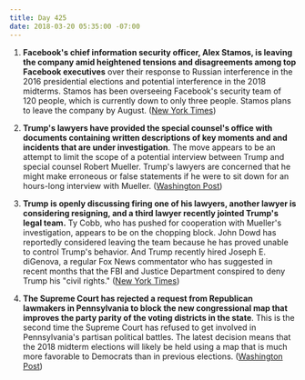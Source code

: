 ```yaml
---
title: Day 425
date: 2018-03-20 05:35:00 -07:00
---
```


1. **Facebook's chief information security officer, Alex Stamos, is leaving the company amid heightened tensions and disagreements among top Facebook executives** over their response to Russian interference in the 2016 presidential elections and potential interference in the 2018 midterms. Stamos has been overseeing Facebook's security team of 120 people, which is currently down to only three people. Stamos plans to leave the company by August. ([New York Times](https://www.nytimes.com/2018/03/19/technology/facebook-alex-stamos.html))

2. **Trump's lawyers have provided the special counsel's office with documents containing written descriptions of key moments and and incidents that are under investigation**. The move appears to be an attempt to limit the scope of a potential interview between Trump and special counsel Robert Mueller. Trump's lawyers are concerned that he might make erroneous or false statements if he were to sit down for an hours-long interview with Mueller. ([Washington Post](https://www.washingtonpost.com/politics/trumps-lawyers-have-turned-over-documents-to-mueller-with-hopes-of-limiting-interview-scope/2018/03/19/9174cd54-2b9f-11e8-b0b0-f706877db618_story.html?utm_term=.ee8e8c9673d7))

3. **Trump is openly discussing firing one of his lawyers, another lawyer is considering resigning, and a third lawyer recently jointed Trump's legal team.** Ty Cobb, who has pushed for cooperation with Mueller's investigation, appears to be on the chopping block. John Dowd has reportedly considered leaving the team because he has proved unable to control Trump's behavior. And Trump recently hired Joseph E. diGenova, a regular Fox News commentator who has suggested in recent months that the FBI and Justice Department conspired to deny Trump his "civil rights." ([New York Times](https://www.nytimes.com/2018/03/19/us/politics/trump-lawyers-mueller-russia-investigation.html))

4. **The Supreme Court has rejected a request from Republican lawmakers in Pennsylvania to block the new congressional map that improves the party parity of the voting districts in the state**. This is the second time the Supreme Court has refused to get involved in Pennsylvania's partisan political battles. The latest decision means that the 2018 midterm elections will likely be held using a map that is much more favorable to Democrats than in previous elections. ([Washington Post](https://www.washingtonpost.com/politics/courts_law/supreme-court-refuses-to-stop-new-congressional-maps-in-pennsylvania/2018/03/19/128d9656-215e-11e8-badd-7c9f29a55815_story.html?utm_term=.8c39186e70ee))